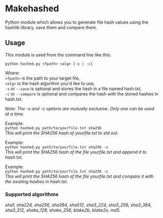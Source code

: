# Makehashed

Python module which allows you to generate file hash values using the hashlib library, save them and compare them.

## Usage

This module is used from the command line like this:

	python hashed.py <fpath> <alg> [-s | -c]

Where:  
`<fpath>` is the path to your target file,  
`<alg>` is the hash algorithm you'd like to use,  
`-s` or `--save` is optional and stores the hash in a file named hash.txt,  
`-c` or `--compare` is optional and compares the hash with the stored hashes in hash.txt.

_Note: The -s and -c options are mutually exclusive. Only one can be used at a time._

Example:  
	```
	python hashed.py path/to/yourfile.txt sha256
	```  	
_This will print the SHA256 hash of yourfile.txt to std out._

Example:  
	```
	python hashed.py path/to/yourfile.txt sha256 -s
	```  
_This will print the SHA256 hash of the file yourfile.txt and append it to hash.txt._

Example:  
	```
	python hashed.py path/to/yourfile.txt sha256 -c
	```  
_This will print the SHA256 hash of the file yourfile.txt and compare it with the existing hashes in hash.txt._
	
### Supported algorithms

_sha1, sha224, sha256, sha384, sha512, sha3_224, sha3_256, sha3_384, sha3_512, shake_128, shake_256, blake2b, blake2s, md5._

